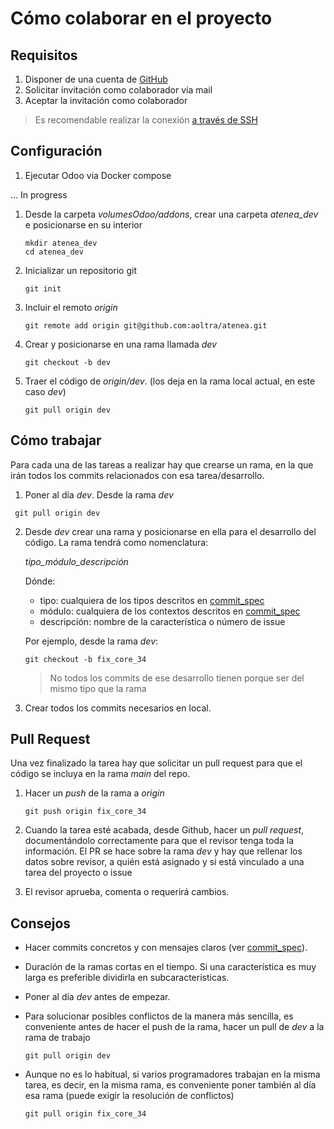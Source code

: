 # Cómo colaborar en el proyecto

## Requisitos

1. Disponer de una cuenta de [GitHub](www.github.com)
2. Solicitar invitación como colaborador vía mail
3. Aceptar la invitación como colaborador

 > Es recomendable realizar la conexión [a través de SSH](https://docs.github.com/en/authentication/connecting-to-github-with-ssh)

## Configuración

1. Ejecutar Odoo via Docker compose 

... In progress



1. Desde la carpeta _volumesOdoo/addons_, crear una carpeta _atenea_dev_ e posicionarse en su interior

   ```
   mkdir atenea_dev
   cd atenea_dev  
   ```

2. Inicializar un repositorio git

   ``` 
   git init
   ```

3. Incluir el remoto _origin_

   ``` 
   git remote add origin git@github.com:aoltra/atenea.git 
   ``` 

4. Crear y posicionarse en una rama llamada _dev_

   ``` 
   git checkout -b dev
   ```

5. Traer el código de _origin/dev_. (los deja en la rama local actual, en este caso _dev_)

   ``` 
   git pull origin dev
   ```

## Cómo trabajar

Para cada una de las tareas a realizar hay que crearse un rama, en la que irán todos los commits relacionados con esa tarea/desarrollo.

1. Poner al día _dev_. Desde la rama _dev_

  ```
   git pull origin dev
   ```

2. Desde _dev_ crear una rama y posicionarse en ella para el desarrollo del código. La rama tendrá como nomenclatura:

   _tipo_módulo_descripción_
 
   Dónde:

   * tipo: cualquiera de los tipos descritos en [commit_spec](./commit_spec.md)
   * módulo: cualquiera de los contextos descritos en [commit_spec](./commit_spec.md)
   * descripción: nombre de la característica o número de issue 

   Por ejemplo, desde la rama _dev_:

   ```
   git checkout -b fix_core_34
   ```

   > No todos los commits de ese desarrollo tienen porque ser del mismo tipo que la rama

3. Crear todos los commits necesarios en local.


## Pull Request

Una vez finalizado la tarea hay que solicitar un pull request para que el código se incluya en la rama _main_ del repo.

1. Hacer un _push_ de la rama a _origin_

   ```
   git push origin fix_core_34
   ```

2. Cuando la tarea esté acabada, desde Github, hacer un _pull request_, documentándolo correctamente para que el revisor tenga toda la información. El PR se hace sobre la rama _dev_ y hay que rellenar los datos sobre revisor, a quién está asignado y si está vinculado a una tarea del proyecto o issue

3. El revisor aprueba, comenta o requerirá cambios.


## Consejos

  * Hacer commits concretos y con mensajes claros (ver [commit_spec](./commit_spec.md)).
  * Duración de la ramas cortas en el tiempo. Si una característica es muy larga es preferible dividirla en subcaracterísticas.
  * Poner al día _dev_ antes de empezar.
  * Para solucionar posibles conflictos de la manera más sencilla, es conveniente antes de hacer el push de la rama, hacer un pull de _dev_ a la rama de trabajo

    ```
    git pull origin dev
    ```
  
  * Aunque no es lo habitual, si varios programadores trabajan en la misma tarea, es decir, en la misma rama, es conveniente poner también al día esa rama (puede exigir la resolución de conflictos)

    ```
    git pull origin fix_core_34
    ```
  